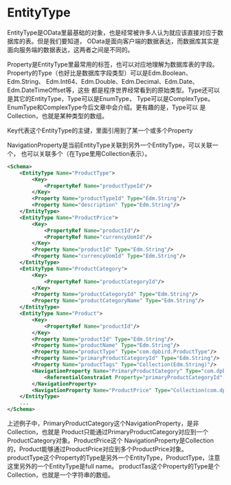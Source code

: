 # EntityType
EntityType是OData里最基础的对象，也是经常被许多人认为就应该直接对应于数据库的表。但是我们要知道，
OData是面向客户端的数据表达，而数据库其实是面向服务端的数据表达，这两者之间是不同的。

Property是EntityType里最常用的标签，也可以对应地理解为数据库表的字段。
Property的Type（也好比是数据库字段类型）可以是Edm.Boolean、Edm.String、
Edm.Int64、Edm.Double、Edm.Decimal、Edm.Date、Edm.DateTimeOffset等，这些
都是程序世界经常看到的原始类型。Type还可以是其它的EntityType，Type可以是EnumType，
Type可以是ComplexType。EnumType和ComplexType今后文章中会介绍。更有趣的是，Type可以
是Collection，也就是某种类型的数组。

Key代表这个EntityType的主键，里面引用到了某一个或多个Property

NavigationProperty是当前EntityType关联到另外一个EntityType，可以关联一个，
也可以关联多个（在Type里用Collection表示）。

```xml
<Schema>
    <EntityType Name="ProductType">
        <Key>
            <PropertyRef Name="productTypeId"/>
        </Key>
        <Property Name="productTypeId" Type="Edm.String"/>
        <Property Name="description" Type="Edm.String"/>
    </EntityType>
    <EntityType Name="ProductPrice">
        <Key>
            <PropertyRef Name="productId"/>
            <PropertyRef Name="currencyUomId"/>
        </Key>
        <Property Name="productId" Type="Edm.String"/>
        <Property Name="currencyUomId" Type="Edm.String"/>        
    </EntityType>
    <EntityType Name="ProductCategory">
        <Key>
            <PropertyRef Name="productCategoryId"/>
        </Key>
        <Property Name="productCategoryId" Type="Edm.String"/>
        <Property Name="productCategoryName" Type="Edm.String"/>
    </EntityType>
    <EntityType Name="Product">
        <Key>
            <PropertyRef Name="productId"/>
        </Key>
        <Property Name="productId" Type="Edm.String"/>
        <Property Name="productName" Type="Edm.String"/>
        <Property Name="productType" Type="com.dpbird.ProductType"/>
        <Property Name="primaryProductCategoryId" Type="Edm.String"/>
        <Property Name="productTags" Type="Collection(Edm.String)"/>
        <NavigationProperty Name="PrimaryProductCategory" Type="com.dpbird.ProductCategory">
            <ReferentialConstraint Property="primaryProductCategoryId" ReferencedProperty="productCategoryId"/>
        </NavigationProperty>
        <NavigationProperty Name="ProductPrice" Type="Collection(com.dpbird.ProductPrice)"/>
    </EntityType>
    ...
</Schema>
```
上述例子中，PrimaryProductCategory这个NavigationProperty，是非Collection，也就是
Product只能通过PrimaryProductCategory对应到一个ProductCategory对象。ProductPrice这个
NavigationProperty是Collection的，Product能够通过ProductPrice对应到多个ProductPrice对象。
productType这个Property的Type是另外一个EntityType，ProductType，注意这里另外的一个EntityType是full name。
productTas这个Property的Type是个Collection，也就是一个字符串的数组。